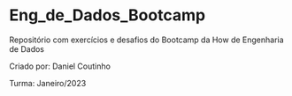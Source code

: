 # Eng_de_Dados_Bootcamp
Repositório com exercícios e desafios do Bootcamp da How de Engenharia de Dados

Criado por: Daniel Coutinho

Turma: Janeiro/2023

